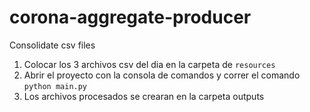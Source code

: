 # corona-aggregate-producer
Consolidate csv files

1. Colocar los 3 archivos csv del dia en la carpeta de `resources`
2. Abrir el proyecto con la consola de comandos y correr el comando `python main.py`
3. Los archivos procesados se crearan en la carpeta outputs
